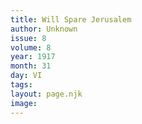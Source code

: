 ```yaml
---
title: Will Spare Jerusalem
author: Unknown
issue: 8
volume: 8
year: 1917
month: 31
day: VI
tags:
layout: page.njk
image:
---
```



